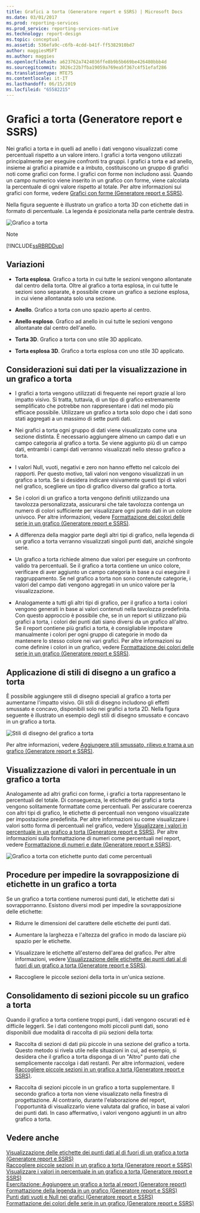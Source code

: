 ```yaml
---
title: Grafici a torta (Generatore report e SSRS) | Microsoft Docs
ms.date: 03/01/2017
ms.prod: reporting-services
ms.prod_service: reporting-services-native
ms.technology: report-design
ms.topic: conceptual
ms.assetid: 536efa9c-c6fb-4cdd-b41f-ff5382910bd7
author: maggiesMSFT
ms.author: maggies
ms.openlocfilehash: a623762a7424036ffe8b9b5b669be426480bbb4d
ms.sourcegitcommit: 3026c22b7fba19059a769ea5f367c4f51efaf286
ms.translationtype: MTE75
ms.contentlocale: it-IT
ms.lasthandoff: 06/15/2019
ms.locfileid: "65582215"
---
```

# <a name="pie-charts-report-builder-and-ssrs"></a>Grafici a torta (Generatore report e SSRS)
  Nei grafici a torta e in quelli ad anello i dati vengono visualizzati come percentuali rispetto a un valore intero. I grafici a torta vengono utilizzati principalmente per eseguire confronti tra gruppi. I grafici a torta e ad anello, insieme ai grafici a piramide e a imbuto, costituiscono un gruppo di grafici noti come grafici con forme. I grafici con forme non includono assi. Quando un campo numerico viene inserito in un grafico con forme, viene calcolata la percentuale di ogni valore rispetto al totale. Per altre informazioni sui grafici con forme, vedere [Grafici con forme &#40;Generatore report e SSRS&#41;](../../reporting-services/report-design/shape-charts-report-builder-and-ssrs.md).  
  
 Nella figura seguente è illustrato un grafico a torta 3D con etichette dati in formato di percentuale.  La legenda è posizionata nella parte centrale destra.  
  
 ![Grafico a torta](../../reporting-services/report-design/media/piechart.gif "Grafico a torta")  
  
> [!NOTE]  
>  [!INCLUDE[ssRBRDDup](../../includes/ssrbrddup-md.md)]  
  
## <a name="variations"></a>Variazioni  
  
-   **Torta esplosa**. Grafico a torta in cui tutte le sezioni vengono allontanate dal centro della torta. Oltre al grafico a torta esplosa, in cui tutte le sezioni sono separate, è possibile creare un grafico a sezione esplosa, in cui viene allontanata solo una sezione.  
  
-   **Anello**. Grafico a torta con uno spazio aperto al centro.  
  
-   **Anello esploso**. Grafico ad anello in cui tutte le sezioni vengono allontanate dal centro dell'anello.  
  
-   **Torta 3D**. Grafico a torta con uno stile 3D applicato.  
  
-   **Torta esplosa 3D**. Grafico a torta esplosa con uno stile 3D applicato.  
  
## <a name="data-considerations-for-display-on-a-pie-chart"></a>Considerazioni sui dati per la visualizzazione in un grafico a torta  
  
-   I grafici a torta vengono utilizzati di frequente nei report grazie al loro impatto visivo. Si tratta, tuttavia, di un tipo di grafico estremamente semplificato che potrebbe non rappresentare i dati nel modo più efficace possibile. Utilizzare un grafico a torta solo dopo che i dati sono stati aggregati a un massimo di sette punti dati.  
  
-   Nei grafici a torta ogni gruppo di dati viene visualizzato come una sezione distinta. È necessario aggiungere almeno un campo dati e un campo categoria al grafico a torta. Se viene aggiunto più di un campo dati, entrambi i campi dati verranno visualizzati nello stesso grafico a torta.  
  
-   I valori Null, vuoti, negativi e zero non hanno effetto nel calcolo dei rapporti. Per questo motivo, tali valori non vengono visualizzati in un grafico a torta. Se si desidera indicare visivamente questi tipi di valori nel grafico, scegliere un tipo di grafico diverso dal grafico a torta.  
  
-   Se i colori di un grafico a torta vengono definiti utilizzando una tavolozza personalizzata, assicurarsi che tale tavolozza contenga un numero di colori sufficiente per visualizzare ogni punto dati in un colore univoco. Per altre informazioni, vedere [Formattazione dei colori delle serie in un grafico &#40;Generatore report e SSRS&#41;](../../reporting-services/report-design/formatting-series-colors-on-a-chart-report-builder-and-ssrs.md).  
  
-   A differenza della maggior parte degli altri tipi di grafico, nella legenda di un grafico a torta verranno visualizzati singoli punti dati, anziché singole serie.  
  
-   Un grafico a torta richiede almeno due valori per eseguire un confronto valido tra percentuali. Se il grafico a torta contiene un unico colore, verificare di aver aggiunto un campo categoria in base a cui eseguire il raggruppamento. Se nel grafico a torta non sono contenute categorie, i valori del campo dati vengono aggregati in un unico valore per la visualizzazione.  
  
-   Analogamente a tutti gli altri tipi di grafico, per il grafico a torta i colori vengono generati in base ai valori contenuti nella tavolozza predefinita. Con questo approccio è possibile che, se in un report si utilizzano più grafici a torta, i colori dei punti dati siano diversi da un grafico all'altro. Se il report contiene più grafici a torta, è consigliabile impostare manualmente i colori per ogni gruppo di categorie in modo da mantenere lo stesso colore nei vari grafici. Per altre informazioni su come definire i colori in un grafico, vedere [Formattazione dei colori delle serie in un grafico &#40;Generatore report e SSRS&#41;](../../reporting-services/report-design/formatting-series-colors-on-a-chart-report-builder-and-ssrs.md).  
  
## <a name="applying-drawing-styles-to-a-pie-chart"></a>Applicazione di stili di disegno a un grafico a torta  
 È possibile aggiungere stili di disegno speciali al grafico a torta per aumentarne l'impatto visivo. Gli stili di disegno includono gli effetti smussato e concavo, disponibili solo nei grafici a torta 2D. Nella figura seguente è illustrato un esempio degli stili di disegno smussato e concavo in un grafico a torta.  
  
 ![Stili di disegno del grafico a torta](../../reporting-services/report-design/media/rs-piedrawingeffects-concave2.gif "Stili di disegno del grafico a torta")  
  
 Per altre informazioni, vedere [Aggiungere stili smussato, rilievo e trama a un grafico &#40;Generatore report e SSRS&#41;](../../reporting-services/report-design/chart-effects-add-bevel-emboss-or-texture-report-builder.md).  
  
## <a name="displaying-percentage-values-on-a-pie-chart"></a>Visualizzazione di valori in percentuale in un grafico a torta  
 Analogamente ad altri grafici con forme, i grafici a torta rappresentano le percentuali del totale. Di conseguenza, le etichette dei grafici a torta vengono solitamente formattate come percentuali. Per assicurare coerenza con altri tipi di grafico, le etichette di percentuali non vengono visualizzate per impostazione predefinita. Per altre informazioni su come visualizzare i valori sotto forma di percentuali nel grafico, vedere [Visualizzare i valori in percentuale in un grafico a torta &#40;Generatore report e SSRS&#41;](../../reporting-services/report-design/display-percentage-values-on-a-pie-chart-report-builder-and-ssrs.md). Per altre informazioni sulla formattazione di numeri come percentuali nel report, vedere [Formattazione di numeri e date &#40;Generatore report e SSRS&#41;](../../reporting-services/report-design/formatting-numbers-and-dates-report-builder-and-ssrs.md).  
  
 ![Grafico a torta con etichette punto dati come percentuali](../../reporting-services/report-design/media/rs-piechartpercentages.gif "Grafico a torta con etichette punto dati come percentuali")  
  
## <a name="preventing-overlapped-labels-on-a-pie-chart"></a>Procedure per impedire la sovrapposizione di etichette in un grafico a torta  
 Se un grafico a torta contiene numerosi punti dati, le etichette dati si sovrapporranno. Esistono diversi modi per impedire la sovrapposizione delle etichette:  
  
-   Ridurre le dimensioni del carattere delle etichette dei punti dati.  
  
-   Aumentare la larghezza e l'altezza del grafico in modo da lasciare più spazio per le etichette.  
  
-   Visualizzare le etichette all'esterno dell'area del grafico. Per altre informazioni, vedere [Visualizzazione delle etichette dei punti dati al di fuori di un grafico a torta &#40;Generatore report e SSRS&#41;](../../reporting-services/report-design/display-data-point-labels-outside-a-pie-chart-report-builder-and-ssrs.md).  
  
-   Raccogliere le piccole sezioni della torta in un'unica sezione.  
  
## <a name="consolidating-small-slices-on-a-pie-chart"></a>Consolidamento di sezioni piccole su un grafico a torta  
 Quando il grafico a torta contiene troppi punti, i dati vengono oscurati ed è difficile leggerli. Se i dati contengono molti piccoli punti dati, sono disponibili due modalità di raccolta di più sezioni della torta:  
  
-   Raccolta di sezioni di dati più piccole in una sezione del grafico a torta. Questo metodo si rivela utile nelle situazioni in cui, ad esempio, si desidera che il grafico a torta disponga di un "Altro" punto dati che semplicemente raccolga i dati restanti. Per altre informazioni, vedere [Raccogliere piccole sezioni in un grafico a torta &#40;Generatore report e SSRS&#41;](../../reporting-services/report-design/collect-small-slices-on-a-pie-chart-report-builder-and-ssrs.md).  
  
-   Raccolta di sezioni piccole in un grafico a torta supplementare. Il secondo grafico a torta non viene visualizzato nella finestra di progettazione. Al contrario, durante l'elaborazione del report, l'opportunità di visualizzarlo viene valutata dal grafico, in base ai valori dei punti dati. In caso affermativo, i valori vengono aggiunti in un altro grafico a torta.  
  
## <a name="see-also"></a>Vedere anche  
 [Visualizzazione delle etichette dei punti dati al di fuori di un grafico a torta &#40;Generatore report e SSRS&#41;](../../reporting-services/report-design/display-data-point-labels-outside-a-pie-chart-report-builder-and-ssrs.md)   
 [Raccogliere piccole sezioni in un grafico a torta &#40;Generatore report e SSRS&#41;](../../reporting-services/report-design/collect-small-slices-on-a-pie-chart-report-builder-and-ssrs.md)   
 [Visualizzare i valori in percentuale in un grafico a torta &#40;Generatore report e SSRS&#41;](../../reporting-services/report-design/display-percentage-values-on-a-pie-chart-report-builder-and-ssrs.md)   
 [Esercitazione: Aggiungere un grafico a torta al report &#40;Generatore report&#41;](../../reporting-services/tutorial-add-a-pie-chart-to-your-report-report-builder.md)   
 [Formattazione della legenda in un grafico &#40;Generatore report e SSRS&#41;](../../reporting-services/report-design/chart-legend-formatting-report-builder.md)   
 [Punti dati vuoti e Null nei grafici &#40;Generatore report e SSRS&#41;](../../reporting-services/report-design/empty-and-null-data-points-in-charts-report-builder-and-ssrs.md)   
 [Formattazione dei colori delle serie in un grafico &#40;Generatore report e SSRS&#41;](../../reporting-services/report-design/formatting-series-colors-on-a-chart-report-builder-and-ssrs.md)  
  
  

